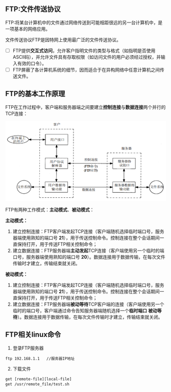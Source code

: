 ## FTP:文件传送协议
FTP:将某台计算机中的文件通过网络传送到可能相距很远的另一台计算机中，是一项基本的网络应用。

文件传送协议FTP是因特网上使用最广泛的文件传送协议。
- [ ] FTP提供**交互式访问**，允许客户指明文件的类型与格式（如指明是否使用ASCII码），并允许文件具有存取权限（如访问文件的用户必须经过授权，并输入有效的口令）。
- [ ] FTP屏蔽了各计算机系统的细节，因而适合于在异构网络中任意计算机之间传送文件。

## FTP的基本工作原理
FTP在工作过程中，客户端和服务器端之间要建立**控制连接**与**数据连接**两个并行的TCP连接： 
<div align=left><img width="520" height="250" src="./images/FTP工作原理.PNG"/></div>   

FTP有两种工作模式：**主动模式**、**被动模式**：

**主动模式：**
1. 建立控制连接：FTP客户端发起TCP连接（客户端随机选择临时端口号，服务器端使用熟知的端口号 **21**），用于传送控制命令。控制连接在整个会话期间一直保持打开，用于传送FTP相关控制命令；
2. 建立数据连接：FTP服务器端**主动发起**TCP连接（客户端使用另一个临时的端口号，服务器端使用熟知的端口号 **20**）。数据连接用于数据传输，在每次文件传输时才建立，传输结束就关闭。

**被动模式：**
1. 建立控制连接：FTP客户端发起TCP连接（客户端随机选择临时端口号，服务器端使用熟知的端口号 **21**），用于传送控制命令。控制连接在整个会话期间一直保持打开，用于传送FTP相关控制命令；
2. 建立数据连接：FTP服务器端**被动等待**TCP客户端的连接（客户端使用另一个临时的端口号，客户端通过命令告知服务器端随机选择一个**临时端口** **被动等待**）。数据连接用于数据传输，在每次文件传输时才建立，传输结束就关闭。  

## FTP相关linux命令
1. 登录FTP服务器
```language
ftp 192.168.1.1   //服务器IP地址
```
2. 下载文件
```language
get [remote-file][local-file]
get /usr/remote_file/test.sh 
```








